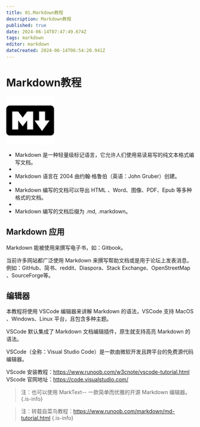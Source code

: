 ```yaml
---
title: 01.Markdown教程
description: Markdown教程
published: true
date: 2024-06-14T07:47:49.674Z
tags: markdown
editor: markdown
dateCreated: 2024-06-14T06:54:20.941Z
---
```


# Markdown教程

![markdown图标.png](/wiki/wiki/markdown/markdown图标.png) 

- Markdown 是一种轻量级标记语言，它允许人们使用易读易写的纯文本格式编写文档。
- 
- Markdown 语言在 2004 由约翰·格鲁伯（英语：John Gruber）创建。
- 
- Markdown 编写的文档可以导出 HTML 、Word、图像、PDF、Epub 等多种格式的文档。
- 
- Markdown 编写的文档后缀为 .md, .markdown。

## Markdown 应用
Markdown 能被使用来撰写电子书，如：Gitbook。

当前许多网站都广泛使用 Markdown 来撰写帮助文档或是用于论坛上发表消息。例如：GitHub、简书、reddit、Diaspora、Stack Exchange、OpenStreetMap 、SourceForge等。

## 编辑器
本教程将使用 VSCode 编辑器来讲解 Markdown 的语法，VSCode 支持 MacOS 、Windows、Linux 平台，且包含多种主题。

VSCode 默认集成了 Markdown 文档编辑插件，原生就支持高亮 Markdown 的语法。

VSCode（全称：Visual Studio Code）是一款由微软开发且跨平台的免费源代码编辑器。

VScode 安装教程：https://www.runoob.com/w3cnote/vscode-tutorial.html
VScode 官网地址：https://code.visualstudio.com/

> 注：也可以使用 MarkText-- 一款简单而优雅的开源 Markdown 编辑器。
{.is-info}

> 注：转载自菜鸟教程：https://www.runoob.com/markdown/md-tutorial.html
{.is-info}

